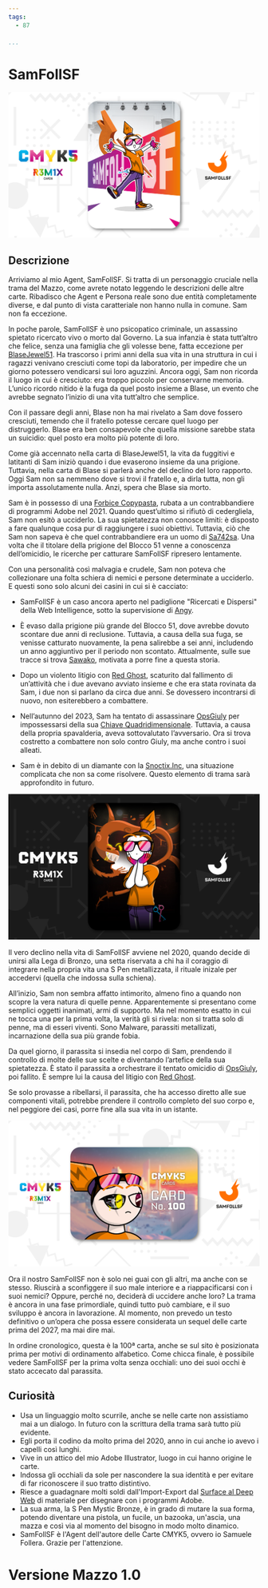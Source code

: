 ```yaml
---
tags:
  - 87

...
```


# SamFollSF

![samfollsf1](../eg/5/samfoll1_Tavola%20disegno%201%20copia%204.jpg)

## Descrizione

Arriviamo al mio Agent, SamFollSF. Si tratta di un personaggio cruciale nella trama del Mazzo, come avrete notato leggendo le descrizioni delle altre carte. Ribadisco che Agent e Persona reale sono due entità completamente diverse, e dal punto di vista caratteriale non hanno nulla in comune. Sam non fa eccezione.

In poche parole, SamFollSF è uno psicopatico criminale, un assassino spietato ricercato vivo o morto dal Governo. La sua infanzia è stata tutt’altro che felice, senza una famiglia che gli volesse bene, fatta eccezione per [BlaseJewel51](../Remix/over.md). Ha trascorso i primi anni della sua vita in una struttura in cui i ragazzi venivano cresciuti come topi da laboratorio, per impedire che un giorno potessero vendicarsi sui loro aguzzini. Ancora oggi, Sam non ricorda il luogo in cui è cresciuto: era troppo piccolo per conservarne memoria. L’unico ricordo nitido è la fuga da quel posto insieme a Blase, un evento che avrebbe segnato l’inizio di una vita tutt’altro che semplice.

Con il passare degli anni, Blase non ha mai rivelato a Sam dove fossero cresciuti, temendo che il fratello potesse cercare quel luogo per distruggerlo. Blase era ben consapevole che quella missione sarebbe stata un suicidio: quel posto era molto più potente di loro.

Come già accennato nella carta di BlaseJewel51, la vita da fuggitivi e latitanti di Sam iniziò quando i due evaserono insieme da una prigione. Tuttavia, nella carta di Blase si parlerà anche del declino del loro rapporto. Oggi Sam non sa nemmeno dove si trovi il fratello e, a dirla tutta, non gli importa assolutamente nulla. Anzi, spera che Blase sia morto.

Sam è in possesso di una [Forbice Copypasta](../Remix/tool.md), rubata a un contrabbandiere di programmi Adobe nel 2021. Quando quest’ultimo si rifiutò di cedergliela, Sam non esitò a ucciderlo. La sua spietatezza non conosce limiti: è disposto a fare qualunque cosa pur di raggiungere i suoi obiettivi. Tuttavia, ciò che Sam non sapeva è che quel contrabbandiere era un uomo di [Sa742sa](../Remix/sa742sa.md). Una volta che il titolare della prigione del Blocco 51 venne a conoscenza dell’omicidio, le ricerche per catturare SamFollSF ripresero lentamente.

Con una personalità così malvagia e crudele, Sam non poteva che collezionare una folta schiera di nemici e persone determinate a ucciderlo. E questi sono solo alcuni dei casini in cui si è cacciato:

- SamFollSF è un caso ancora aperto nel padiglione "Ricercati e Dispersi" della Web Intelligence, sotto la supervisione di [Angy](../Giallo/angy.md).

- È evaso dalla prigione più grande del Blocco 51, dove avrebbe dovuto scontare due anni di reclusione. Tuttavia, a causa della sua fuga, se venisse catturato nuovamente, la pena salirebbe a sei anni, includendo un anno aggiuntivo per il periodo non scontato. Attualmente, sulle sue tracce si trova [Sawako](../Magenta/sawako.md), motivata a porre fine a questa storia.

- Dopo un violento litigio con [Red Ghost](../Giallo/redghost.md), scaturito dal fallimento di un’attività che i due avevano avviato insieme e che era stata rovinata da Sam, i due non si parlano da circa due anni. Se dovessero incontrarsi di nuovo, non esiterebbero a combattere.

- Nell’autunno del 2023, Sam ha tentato di assassinare [OpsGiuly](../Nero/opsg.md) per impossessarsi della sua [Chiave Quadridimensionale](../Remix/tool.md). Tuttavia, a causa della propria spavalderia, aveva sottovalutato l’avversario. Ora si trova costretto a combattere non solo contro Giuly, ma anche contro i suoi alleati.

- Sam è in debito di un diamante con la [Snoctix.Inc](../Magenta/solisnoctix.md), una situazione complicata che non sa come risolvere. Questo elemento di trama sarà approfondito in futuro.

![samfollsf2](../eg/5/samfollsf2.jpg)

Il vero declino nella vita di SamFollSF avviene nel 2020, quando decide di unirsi alla Lega di Bronzo, una setta riservata a chi ha il coraggio di integrare nella propria vita una S Pen metallizzata, il rituale inizale per accedervi (quella che indossa sulla schiena).

All’inizio, Sam non sembra affatto intimorito, almeno fino a quando non scopre la vera natura di quelle penne. Apparentemente si presentano come semplici oggetti inanimati, armi di supporto. Ma nel momento esatto in cui ne tocca una per la prima volta, la verità gli si rivela: non si tratta solo di penne, ma di esseri viventi. Sono Malware, parassiti metallizati, incarnazione della sua più grande fobia.

Da quel giorno, il parassita si insedia nel corpo di Sam, prendendo il controllo di molte delle sue scelte e diventando l’artefice della sua spietatezza. È stato il parassita a orchestrare il tentato omicidio di [OpsGiuly](../Nero/opsg.md), poi fallito. È sempre lui la causa del litigio con [Red Ghost](../Giallo/redghost.md).

Se solo provasse a ribellarsi, il parassita, che ha accesso diretto alle sue componenti vitali, potrebbe prendere il controllo completo del suo corpo e, nel peggiore dei casi, porre fine alla sua vita in un istante.

![samfollsf3](../eg/5/samfoll3.jpg)

Ora il nostro SamFollSF non è solo nei guai con gli altri, ma anche con se stesso. Riuscirà a sconfiggere il suo male interiore e a riappacificarsi con i suoi nemici? Oppure, perché no, deciderà di uccidere anche loro? La trama è ancora in una fase primordiale, quindi tutto può cambiare, e il suo sviluppo è ancora in lavorazione. Al momento, non prevedo un testo definitivo o un’opera che possa essere considerata un sequel delle carte prima del 2027, ma mai dire mai.

In ordine cronologico, questa è la 100ª carta, anche se sul sito è posizionata prima per motivi di ordinamento alfabetico. Come chicca finale, è possibile vedere SamFollSF per la prima volta senza occhiali: uno dei suoi occhi è stato accecato dal parassita.

## Curiosità
- Usa un linguaggio molto scurrile, anche se nelle carte non assistiamo mai a un dialogo. In futuro con la scrittura della trama sarà tutto più evidente.
- Egli porta il codino da molto prima del 2020, anno in cui anche io avevo i capelli così lunghi.
- Vive in un attico del mio Adobe Illustrator, luogo in cui hanno origine le carte.
- Indossa gli occhiali da sole per nascondere la sua identità e per evitare di far riconoscere il suo tratto distintivo.
- Riesce a guadagnare molti soldi dall'Import-Export dal [Surface al Deep Web](../Remix/deep.md) di materiale per disegnare con i programmi Adobe.
- La sua arma, la S Pen Mystic Bronze, è in grado di mutare la sua forma, potendo diventare una pistola, un fucile, un bazooka, un'ascia, una mazza e così via al momento del bisogno in modo molto dinamico.
- SamFollSF è l'Agent dell'autore delle Carte CMYK5, ovvero io Samuele Follera. Grazie per l'attenzione.

# Versione Mazzo 1.0